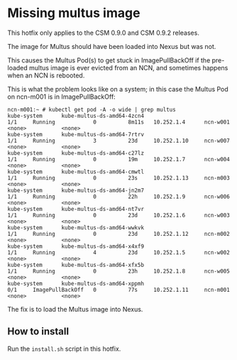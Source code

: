 # Missing multus image

This hotfix only applies to the CSM 0.9.0 and CSM 0.9.2 releases.

The image for Multus should have been loaded into Nexus but was not.

This causes the Multus Pod(s) to get stuck in ImagePullBackOff if the
pre-loaded multus image is ever evicted from an NCN, and sometimes happens when
an NCN is rebooted.

This is what the problem looks like on a system; in this case the Multus Pod on ncn-m001 is in ImagePullBackOff:

```
ncn-m001:~ # kubectl get pod -A -o wide | grep multus
kube-system      kube-multus-ds-amd64-4zcn4                                        1/1     Running            0          8m11s   10.252.1.4      ncn-w001   <none>           <none>
kube-system      kube-multus-ds-amd64-7rtrv                                        1/1     Running            3          23d     10.252.1.10     ncn-w007   <none>           <none>
kube-system      kube-multus-ds-amd64-c27lz                                        1/1     Running            0          19m     10.252.1.7      ncn-w004   <none>           <none>
kube-system      kube-multus-ds-amd64-cmwtl                                        1/1     Running            0          23s     10.252.1.13     ncn-m003   <none>           <none>
kube-system      kube-multus-ds-amd64-jn2m7                                        1/1     Running            0          22h     10.252.1.9      ncn-w006   <none>           <none>
kube-system      kube-multus-ds-amd64-nt7vr                                        1/1     Running            0          23d     10.252.1.6      ncn-w003   <none>           <none>
kube-system      kube-multus-ds-amd64-wwkvk                                        1/1     Running            0          23d     10.252.1.12     ncn-m002   <none>           <none>
kube-system      kube-multus-ds-amd64-x4xf9                                        1/1     Running            4          23d     10.252.1.5      ncn-w002   <none>           <none>
kube-system      kube-multus-ds-amd64-xfx5b                                        1/1     Running            0          23h     10.252.1.8      ncn-w005   <none>           <none>
kube-system      kube-multus-ds-amd64-xppmh                                        0/1     ImagePullBackOff   0          77s     10.252.1.11     ncn-m001   <none>           <none>
```

The fix is to load the Multus image into Nexus.

## How to install

Run the `install.sh` script in this hotfix.
